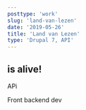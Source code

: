 ```yaml
---
posttype: 'work'
slug: 'land-van-lezen'
date: '2019-05-26'
title: 'Land van Lezen'
type: 'Drupal 7, API'
---
```


## is alive!

APi

Front backend dev
